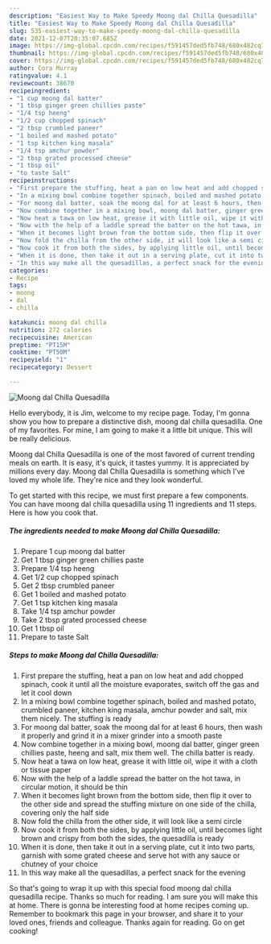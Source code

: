 ```yaml
---
description: "Easiest Way to Make Speedy Moong dal Chilla Quesadilla"
title: "Easiest Way to Make Speedy Moong dal Chilla Quesadilla"
slug: 535-easiest-way-to-make-speedy-moong-dal-chilla-quesadilla
date: 2021-12-07T20:35:07.685Z
image: https://img-global.cpcdn.com/recipes/f591457ded5fb748/680x482cq70/moong-dal-chilla-quesadilla-recipe-main-photo.jpg
thumbnail: https://img-global.cpcdn.com/recipes/f591457ded5fb748/680x482cq70/moong-dal-chilla-quesadilla-recipe-main-photo.jpg
cover: https://img-global.cpcdn.com/recipes/f591457ded5fb748/680x482cq70/moong-dal-chilla-quesadilla-recipe-main-photo.jpg
author: Cora Murray
ratingvalue: 4.1
reviewcount: 38670
recipeingredient:
- "1 cup moong dal batter"
- "1 tbsp ginger green chillies paste"
- "1/4 tsp heeng"
- "1/2 cup chopped spinach"
- "2 tbsp crumbled paneer"
- "1 boiled and mashed potato"
- "1 tsp kitchen king masala"
- "1/4 tsp amchur powder"
- "2 tbsp grated processed cheese"
- "1 tbsp oil"
- "to taste Salt"
recipeinstructions:
- "First prepare the stuffing, heat a pan on low heat and add chopped spinach, cook it until all the moisture evaporates, switch off the gas and let it cool down"
- "In a mixing bowl combine together spinach, boiled and mashed potato, crumbled paneer, kitchen king masala, amchur powder and salt, mix them nicely. The stuffing is ready"
- "For moong dal batter, soak the moong dal for at least 6 hours, then wash it properly and grind it in a mixer grinder into a smooth paste"
- "Now combine together in a mixing bowl, moong dal batter, ginger green chillies paste, heeng and salt, mix them well. The chilla batter is ready."
- "Now heat a tawa on low heat, grease it with little oil, wipe it with a cloth or tissue paper"
- "Now with the help of a laddle spread the batter on the hot tawa, in circular motion, it should be thin"
- "When it becomes light brown from the bottom side, then flip it over to the other side and spread the stuffing mixture on one side of the chilla, covering only the half side"
- "Now fold the chilla from the other side, it will look like a semi circle"
- "Now cook it from both the sides, by applying little oil, until becomes light brown and crispy from both the sides, the quesadilla is ready"
- "When it is done, then take it out in a serving plate, cut it into two parts, garnish with some grated cheese and serve hot with any sauce or chutney of your choice"
- "In this way make all the quesadillas, a perfect snack for the evening"
categories:
- Recipe
tags:
- moong
- dal
- chilla

katakunci: moong dal chilla 
nutrition: 272 calories
recipecuisine: American
preptime: "PT15M"
cooktime: "PT50M"
recipeyield: "1"
recipecategory: Dessert

---
```



![Moong dal Chilla Quesadilla](https://img-global.cpcdn.com/recipes/f591457ded5fb748/680x482cq70/moong-dal-chilla-quesadilla-recipe-main-photo.jpg)

Hello everybody, it is Jim, welcome to my recipe page. Today, I'm gonna show you how to prepare a distinctive dish, moong dal chilla quesadilla. One of my favorites. For mine, I am going to make it a little bit unique. This will be really delicious.

Moong dal Chilla Quesadilla is one of the most favored of current trending meals on earth. It is easy, it's quick, it tastes yummy. It is appreciated by millions every day. Moong dal Chilla Quesadilla is something which I've loved my whole life. They're nice and they look wonderful.




To get started with this recipe, we must first prepare a few components. You can have moong dal chilla quesadilla using 11 ingredients and 11 steps. Here is how you cook that.

<!--inarticleads1-->

##### The ingredients needed to make Moong dal Chilla Quesadilla:

1. Prepare 1 cup moong dal batter
1. Get 1 tbsp ginger green chillies paste
1. Prepare 1/4 tsp heeng
1. Get 1/2 cup chopped spinach
1. Get 2 tbsp crumbled paneer
1. Get 1 boiled and mashed potato
1. Get 1 tsp kitchen king masala
1. Take 1/4 tsp amchur powder
1. Take 2 tbsp grated processed cheese
1. Get 1 tbsp oil
1. Prepare to taste Salt




<!--inarticleads2-->

##### Steps to make Moong dal Chilla Quesadilla:

1. First prepare the stuffing, heat a pan on low heat and add chopped spinach, cook it until all the moisture evaporates, switch off the gas and let it cool down
1. In a mixing bowl combine together spinach, boiled and mashed potato, crumbled paneer, kitchen king masala, amchur powder and salt, mix them nicely. The stuffing is ready
1. For moong dal batter, soak the moong dal for at least 6 hours, then wash it properly and grind it in a mixer grinder into a smooth paste
1. Now combine together in a mixing bowl, moong dal batter, ginger green chillies paste, heeng and salt, mix them well. The chilla batter is ready.
1. Now heat a tawa on low heat, grease it with little oil, wipe it with a cloth or tissue paper
1. Now with the help of a laddle spread the batter on the hot tawa, in circular motion, it should be thin
1. When it becomes light brown from the bottom side, then flip it over to the other side and spread the stuffing mixture on one side of the chilla, covering only the half side
1. Now fold the chilla from the other side, it will look like a semi circle
1. Now cook it from both the sides, by applying little oil, until becomes light brown and crispy from both the sides, the quesadilla is ready
1. When it is done, then take it out in a serving plate, cut it into two parts, garnish with some grated cheese and serve hot with any sauce or chutney of your choice
1. In this way make all the quesadillas, a perfect snack for the evening




So that's going to wrap it up with this special food moong dal chilla quesadilla recipe. Thanks so much for reading. I am sure you will make this at home. There is gonna be interesting food at home recipes coming up. Remember to bookmark this page in your browser, and share it to your loved ones, friends and colleague. Thanks again for reading. Go on get cooking!
